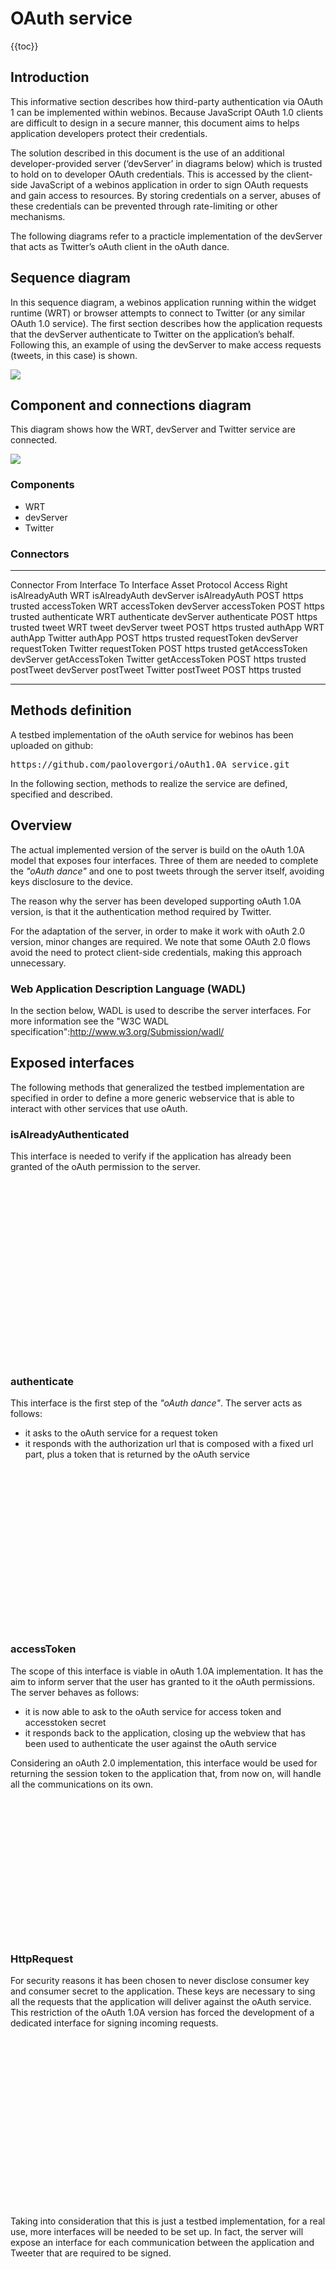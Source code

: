 OAuth service
=============

{{toc}}

Introduction
------------

This informative section describes how third-party authentication via OAuth 1 can be implemented within webinos. Because JavaScript OAuth 1.0 clients are difficult to design in a secure manner, this document aims to helps application developers protect their credentials.

The solution described in this document is the use of an additional developer-provided server (‘devServer’ in diagrams below) which is trusted to hold on to developer OAuth credentials. This is accessed by the client-side JavaScript of a webinos application in order to sign OAuth requests and gain access to resources. By storing credentials on a server, abuses of these credentials can be prevented through rate-limiting or other mechanisms.

The following diagrams refer to a practicle implementation of the devServer that acts as Twitter’s oAuth client in the oAuth dance.

Sequence diagram
----------------

In this sequence diagram, a webinos application running within the widget runtime (WRT) or browser attempts to connect to Twitter (or any similar OAuth 1.0 service). The first section describes how the application requests that the devServer authenticate to Twitter on the application’s behalf. Following this, an example of using the devServer to make access requests (tweets, in this case) is shown.

![]({width:1200px}oAuth_flow.png)

Component and connections diagram
---------------------------------

This diagram shows how the WRT, devServer and Twitter service are connected.

![]({width:1200px}ComponentDiagram.png)

### Components

-   WRT
-   devServer
-   Twitter

### Connectors

  ---------------- ----------- ---------------- ----------- ---------------- ------- ---------- --------------
  Connector        From        Interface        To          Interface        Asset   Protocol   Access Right
  isAlreadyAuth    WRT         isAlreadyAuth    devServer   isAlreadyAuth    POST    https      trusted
  accessToken      WRT         accessToken      devServer   accessToken      POST    https      trusted
  authenticate     WRT         authenticate     devServer   authenticate     POST    https      trusted
  tweet            WRT         tweet            devServer   tweet            POST    https      trusted
  authApp          WRT         authApp          Twitter     authApp          POST    https      trusted
  requestToken     devServer   requestToken     Twitter     requestToken     POST    https      trusted
  getAccessToken   devServer   getAccessToken   Twitter     getAccessToken   POST    https      trusted
  postTweet        devServer   postTweet        Twitter     postTweet        POST    https      trusted
  ---------------- ----------- ---------------- ----------- ---------------- ------- ---------- --------------

Methods definition
------------------

A testbed implementation of the oAuth service for webinos has been uploaded on github:

<pre>https://github.com/paolovergori/oAuth1.0A_service.git</pre>

In the following section, methods to realize the service are defined, specified and described.

Overview
--------

The actual implemented version of the server is build on the oAuth 1.0A model that exposes four interfaces. Three of them are needed to complete the _"oAuth dance"_ and one to post tweets through the server itself, avoiding keys disclosure to the device.

The reason why the server has been developed supporting oAuth 1.0A version, is that it the authentication method required by Twitter.

For the adaptation of the server, in order to make it work with oAuth 2.0 version, minor changes are required. We note that some OAuth 2.0 flows avoid the need to protect client-side credentials, making this approach unnecessary.

### Web Application Description Language (WADL)

In the section below, WADL is used to describe the server interfaces. For more information see the "W3C WADL specification":http://www.w3.org/Submission/wadl/

Exposed interfaces
------------------

The following methods that generalized the testbed implementation are specified in order to define a more generic webservice that is able to interact with other services that use oAuth.

### isAlreadyAuthenticated

This interface is needed to verify if the application has already been granted of the oAuth permission to the server.

<pre>
<?xml version="1.0"?>
<application>
 <resources base="https://<webServiceAddress>:<webServicePort>">
 <resource path="isAlreadyAuthenticated">
 <method name="POST">
 <request>
 <representation mediaType="application/json"/>
 <param name="sessionID" type="string" required="true"/>
 <param name="oAuthService" type="string" required="true"/>
 </request>
 <response status="200">
 <representation mediaType="application/json"/>
 <param name="loggedin" type="boolean"/>
 </response>
 <response status="400"/>
 <response status="500"/>
 </method>
 </resource>
</pre>

### authenticate

This interface is the first step of the _"oAuth dance"_. The server acts as follows:
* it asks to the oAuth service for a request token
* it responds with the authorization url that is composed with a fixed url part, plus a token that is returned by the oAuth service

<pre>
 <resource path="authenticate">
 <method name="POST">
 <request>
 <representation mediaType="application/json"/>
 <param name="sessionID" type="string" required="true"/>
 <param name="oAuthService" type="string" required="true"/>
 <param name="oAuthServiceAuthenticatePath" type="string" required="true"/>
 </request>
 <response status="200">
 <representation mediaType="application/json"/>
 <param name="authURL" type="string"/>
 </response>
 <response status="400"/>
 <response status="500"/>
 </method>
 </resource>
</pre>

### accessToken

The scope of this interface is viable in oAuth 1.0A implementation.
It has the aim to inform server that the user has granted to it the oAuth permissions. The server behaves as follows:
* it is now able to ask to the oAuth service for access token and accesstoken secret
* it responds back to the application, closing up the webview that has been used to authenticate the user against the oAuth service

Considering an oAuth 2.0 implementation, this interface would be used for returning the session token to the application that, from now on, will handle all the communications on its own.

<pre>
 <resource path="accessToken">
 <method name="GET">
 <request>
 <param name="sessionID" type="string" required="true"/>
 <param name="oAuthService" type="string" required="true"/>
 <param name="oAuthServiceAccessTokenPath" type="string" required="true"/>
 </request>
 <response status="200">
 <param type="text/html"/>
 </response>
 <response status="400"/>
 <response status="500"/>
 </method>
 </resource>
</pre>

### HttpRequest

For security reasons it has been chosen to never disclose consumer key and consumer secret to the application. These keys are necessary to sing all the requests that the application will deliver against the oAuth service.
This restriction of the oAuth 1.0A version has forced the development of a dedicated interface for signing incoming requests.

<pre>
 <resource path="HttpRequest">
 <method name="POST">
 <request>
 <representation mediaType="application/json"/>
 <param name="sessionID" type="string" required="true"/>
 <param name="oAuthService" type="string" required="true"/>
 <param name="oAuthServiceRequestType" type="string" required="true"/>
 <param name="oAuthServiceRequestPath" type="string" required="true"/>
 <param name="oAuthServiceRequestBody" type="string"/>
 </request>
 <response status="200"/>
 <response status="400"/>
 <response status="500"/>
 </method>
 </resource>
 </resources>
</application>
</pre>

Taking into consideration that this is just a testbed implementation, for a real use, more interfaces will be needed to be set up. In fact, the server will expose an interface for each communication between the application and Tweeter that are required to be signed.

